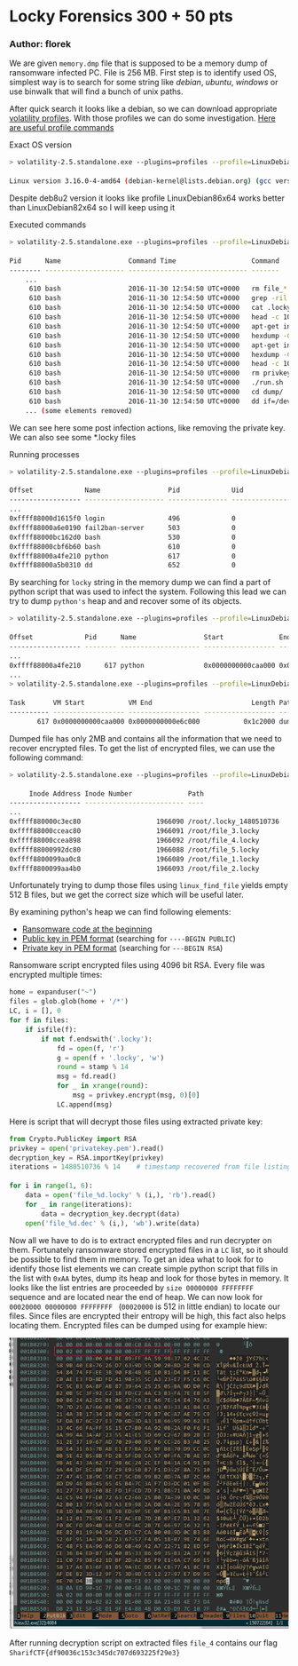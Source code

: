 # Locky Forensics 300 + 50 pts

### Author: florek

We are given `memory.dmp` file that is supposed to be a memory dump of ransomware infected PC. File is 256 MB.
First step is to identify used OS, simplest way is to search for some string like *debian*, *ubuntu*, *windows* or use binwalk that will find a bunch of unix paths. 

After quick search it looks like a debian, so we can download appropriate [volatility profiles](https://github.com/volatilityfoundation/profiles/tree/master/Linux/Debian/x64). With those profiles we can do some investigation. [Here are useful profile commands](https://github.com/volatilityfoundation/volatility/wiki/Linux-Command-Reference)

Exact OS version
```bash
> volatility-2.5.standalone.exe --plugins=profiles --profile=LinuxDebian86x64 linux_banner -f d:\workspace\CTFS\Sharif16\memory.dmp

Linux version 3.16.0-4-amd64 (debian-kernel@lists.debian.org) (gcc version 4.8.4 (Debian 4.8.4-1) ) #1 SMP Debian 3.16.36-1+deb8u2 (2016-10-19)
```
Despite deb8u2 version it looks like profile LinuxDebian86x64 works better than LinuxDebian82x64 so I will keep using it

Executed commands 
```bash
> volatility-2.5.standalone.exe --plugins=profiles --profile=LinuxDebian86x64 linux_bash -f d:\workspace\CTFS\Sharif16\memory.dmp

Pid      Name                 Command Time                   Command
-------- -------------------- ------------------------------ -------
	...
     610 bash                 2016-11-30 12:54:50 UTC+0000   rm file_*
     610 bash                 2016-11-30 12:54:50 UTC+0000   grep -ril "BEGIN PUBLIC KEY"
     610 bash                 2016-11-30 12:54:50 UTC+0000   cat .locky_1480503269
     610 bash                 2016-11-30 12:54:50 UTC+0000   head -c 10 file_2.locky | hexdump
     610 bash                 2016-11-30 12:54:50 UTC+0000   apt-get install binutils
     610 bash                 2016-11-30 12:54:50 UTC+0000   hexdump -C file_3
     610 bash                 2016-11-30 12:54:50 UTC+0000   apt-get install curl
     610 bash                 2016-11-30 12:54:50 UTC+0000   hexdump -C file_3.locky
     610 bash                 2016-11-30 12:54:50 UTC+0000   head -c 10 | hexdump
     610 bash                 2016-11-30 12:54:50 UTC+0000   rm privkey.pem
     610 bash                 2016-11-30 12:54:50 UTC+0000   ./run.sh
     610 bash                 2016-11-30 12:54:50 UTC+0000   cd dump/
     610 bash                 2016-11-30 12:54:50 UTC+0000   dd if=/dev/fmem of=memo.dmp bs=1M count=256
	... (some elements removed)
```
We can see here some post infection actions, like removing the private key. We can also see some *.locky files

Running processes
```bash
> volatility-2.5.standalone.exe --plugins=profiles --profile=LinuxDebian86x64 linux_pslist -f d:\workspace\CTFS\Sharif16\memory.dmp

Offset             Name                 Pid             Uid             Gid    DTB                Start Time
------------------ -------------------- --------------- --------------- ------ ------------------ ----------
...
0xffff88000d1615f0 login                496             0               0      0x000000000d0c2000 0
0xffff88000a6e0190 fail2ban-server      503             0               0      0x000000000d399000 0
0xffff88000bc162d0 bash                 530             0               0      0x000000000dc1e000 0
0xffff88000cbf6b60 bash                 610             0               0      0x000000000d032000 0
0xffff88000a4fe210 python               617             0               0      0x000000000dfcf000 0
0xffff88000a5b0310 dd                   652             0               0      0x000000000d15b000 0
```

By searching for `locky` string in the memory dump we can find a part of python script that was used to infect the system. Following this lead we can try to dump `python's` heap and and recover some of its objects.

```bash
> volatility-2.5.standalone.exe --plugins=profiles --profile=LinuxDebian86x64 linux_proc_maps -p 617 -f d:\workspace\CTFS\Sharif16\memory.dmp

Offset             Pid      Name                 Start              End                Flags               Pgoff Major  Minor  Inode      File Path
------------------ -------- -------------------- ------------------ ------------------ ------ ------------------ ------ ------ ---------- ---------
...
0xffff88000a4fe210      617 python               0x0000000000caa000 0x0000000000e6c000 rw-                   0x0      0      0          0 [heap]
...
> volatility-2.5.standalone.exe --plugins=profiles --profile=LinuxDebian86x64 linux_dump_map -p 617 -s 0x0caa000 -f d:\workspace\CTFS\Sharif16\memory.dmp --dump-dir=dump

Task       VM Start           VM End                         Length Path
---------- ------------------ ------------------ ------------------ ----
       617 0x0000000000caa000 0x0000000000e6c000           0x1c2000 dump\task.617.0xcaa000.vma
```
Dumped file has only 2MB and contains all the information that we need to recover encrypted files. To get the list of encrypted files, we can use the following command:
```bash
> volatility-2.5.standalone.exe --plugins=profiles --profile=LinuxDebian86x64 linux_enumerate_files -f d:\workspace\CTFS\Sharif16\memory.dmp

     Inode Address Inode Number              Path
------------------ ------------------------- ----
...
0xffff880000c3ec80                   1966090 /root/.locky_1480510736
0xffff88000cceac80                   1966091 /root/file_3.locky
0xffff88000ccea898                   1966092 /root/file_4.locky
0xffff88000992dc80                   1966088 /root/file_5.locky
0xffff8800099aa0c8                   1966089 /root/file_1.locky
0xffff8800099aa4b0                   1966093 /root/file_2.locky
```
Unfortunately trying to dump those files using `linux_find_file` yields empty 512 B files, but we get the correct size which will be useful later.

By examining python's heap we can find following elements:
* [Ransomware code at the beginning](ransomware.py)
* [Public key in PEM format](publickey.pem) (searching for `----BEGIN PUBLIC`)
* [Private key in PEM format](privatekey.pem) (searching for `---BEGIN RSA`)

Ransomware script encrypted files using 4096 bit RSA. Every file was encrypted multiple times:
```python
home = expanduser("~")
files = glob.glob(home + '/*')
LC, i = [], 0
for f in files:
    if isfile(f):
        if not f.endswith('.locky'):
            fd = open(f, 'r')
            g = open(f + '.locky', 'w')
            round = stamp % 14
            msg = fd.read()
            for _ in xrange(round):
                msg = privkey.encrypt(msg, 0)[0]
            LC.append(msg)
```
Here is script that will decrypt those files using extracted private key:
```python
from Crypto.PublicKey import RSA
privkey = open('privatekey.pem').read()
decryption_key = RSA.importKey(privkey)
iterations = 1480510736 % 14	# timestamp recovered from file listing

for i in range(1, 6):
	data = open('file_%d.locky' % (i,), 'rb').read()
	for _ in range(iterations):
		data = decryption_key.decrypt(data)
	open('file_%d.dec' % (i,), 'wb').write(data)
```

Now all we have to do is to extract encrypted files and run decrypter on them. Fortunately ransomware stored encrypted files in a `LC` list, so it should be possible to find them in memory. To get an idea what to look for to identify those list elements we can create simple python script that fills in the list with `0xAA` bytes, dump its heap and look for those bytes in memory. It looks like the list entries are proceeded by `size 00000000 FFFFFFFF` sequence and are located near the end of heap. 
We can now look for `00020000 00000000 FFFFFFFF ` (`00020000` is 512 in little endian) to locate our files. Since files are encrypted their entropy will be high, this fact also helps locating them.
Encrypted files can be dumped using for example hiew:

![Encrypted file in memory](encrypted_file.png)

After running decryption script on extracted files `file_4` contains our flag `SharifCTF{df90036c153c345dc707d693225f29e3}`